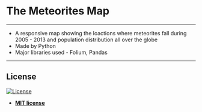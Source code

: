 # The Meteorites Map
---
- A responsive map showing the loactions where meteorites fall during 2005 - 2013 and population distribution all over the globe
- Made by Python
- Major libraries used - Folium, Pandas

---
## License

[![License](http://img.shields.io/:license-mit-blue.svg?style=flat-square)](http://badges.mit-license.org)

- **[MIT license](http://opensource.org/licenses/mit-license.php)**